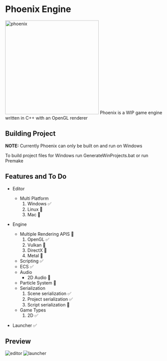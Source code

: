 # Phoenix Engine  
<img src="https://user-images.githubusercontent.com/56260362/195059214-d99c5834-72b5-49f4-9e39-74cc1f121806.png" alt="phoenix" width="300">
Phoenix is a WIP game engine written in C++ with an OpenGL renderer



## Building Project
**NOTE:** Currently Phoenix can only be built on and run on Windows

To build project files for Windows run GenerateWinProjects.bat or run Premake

## Features and To Do
- Editor
  - Multi Platform
    1. Windows :white_check_mark:
    2. Linux :white_square_button:
    3. Mac :white_square_button:
- Engine
  - Multiple Rendering APIS :white_square_button:
    1. OpenGL :white_check_mark:
    2. Vulkan :white_square_button:
    3. DirectX :white_square_button:
    4. Metal :white_square_button:
  - Scripting :white_check_mark:
  - ECS :white_check_mark:
  - Audio
    - 2D Audio :white_square_button:
  - Particle System :white_square_button:
  - Serialization
    1. Scene serialization :white_check_mark:
    2. Project serialization :white_check_mark:
    3. Script serialization :white_square_button:
  - Game Types
    1. 2D :white_check_mark:
    
 - Launcher :white_check_mark:


## Preview
![editor](https://user-images.githubusercontent.com/56260362/195051853-c1669047-f6e3-44b7-a63e-4bc8f88bcab1.png)
![launcher](https://user-images.githubusercontent.com/56260362/195057610-7efccdb5-b80a-492b-9391-a44f3398b82f.png)
